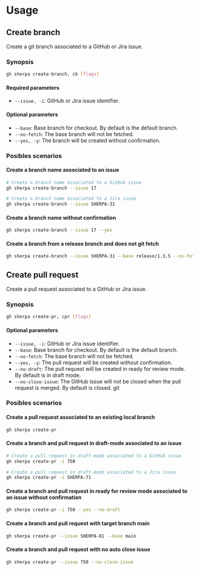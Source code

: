 # Usage

## Create branch

Create a git branch associated to a GitHub or Jira issue.

### Synopsis

```sh
gh sherpa create-branch, cb [flags]
```

#### Required parameters

* `--issue, -i`: GitHub or Jira issue identifier.

#### Optional parameters

* `--base`: Base branch for checkout. By default is the default branch.
* `--no-fetch`: The base branch will not be fetched.
* `--yes, -y`: The branch will be created without confirmation.

### Posibles scenarios

#### Create a branch name associated to an issue

```sh
# Create a branch name associated to a GitHub issue
gh sherpa create-branch --issue 17

# Create a branch name associated to a Jira issue
gh sherpa create-branch --issue SHERPA-31
```

#### Create a branch name without confirmation

```sh
gh sherpa create-branch --issue 17 --yes
```

#### Create a branch from a release branch and does not git fetch

```sh
gh sherpa create-branch --issue SHERPA-31 --base release/1.3.5 --no-fetch
```

## Create pull request

Create a pull request associated to a GitHub or Jira issue.

### Synopsis

```sh
gh sherpa create-pr, cpr [flags]
```

#### Optional parameters

* `--issue, -i`: GitHub or Jira issue identifier.
* `--base`: Base branch for checkout. By default is the default branch.
* `--no-fetch`: The base branch will not be fetched.
* `--yes, -y`: The pull request will be created without confirmation.
* `--no-draft`: The pull request will be created in ready for review mode. By default is in draft mode.
* `--no-close-issue`: The GitHub issue will not be closed when the pull request is merged. By default is closed.
git
### Posibles scenarios

#### Create a pull request associated to an existing local branch

```sh
gh sherpa create-pr
```

#### Create a branch and pull request in draft-mode associated to an issue

```sh
# Create a pull request in draft-mode associated to a GitHub issue
gh sherpa create-pr -i 750

# Create a pull request in draft-mode associated to a Jira issue
gh sherpa create-pr -i SHERPA-71
```

#### Create a branch and pull request in ready for review mode associated to an issue without confirmation

```sh
gh sherpa create-pr -i 750 --yes --no-draft
```

#### Create a branch and pull request with target branch main

```sh
gh sherpa create-pr --issue SHERPA-81 --base main
```

#### Create a branch and pull request with no auto close issue

```sh
gh sherpa create-pr --issue 750 --no-close-issue
```
